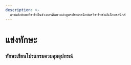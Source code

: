 ```yaml
---
description: >-
  การแข่งทักษะวิชาชีพในช่วงการศึกษาหลักสูตรประกาศนียบัตรวิชาชีพช่างอิเล็กทรอนิกส์
---
```


# แข่งทักษะ

### ทักษะเขียนโปรแกรมควบคุมอุปกรณ์
